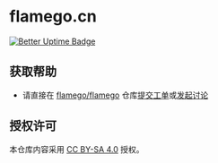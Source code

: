 # flamego.cn

[![Better Uptime Badge](https://betteruptime.com/status-badges/v1/monitor/dg05.svg)](https://betteruptime.com/?utm_source=status_badge)

## 获取帮助

- 请直接在 [flamego/flamego](https://github.com/flamego/flamego) 仓库[提交工单](https://github.com/flamego/flamego/issues)或[发起讨论](https://github.com/flamego/flamego/discussions/87)

## 授权许可

本仓库内容采用 [CC BY-SA 4.0](https://creativecommons.org/licenses/by-sa/4.0/deed.zh) 授权。
